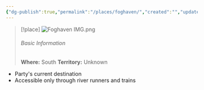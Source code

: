 ```yaml
---
{"dg-publish":true,"permalink":"/places/foghaven/","created":"","updated":""}
---
```


> [!place]
> ![Foghaven IMG.png](/img/user/z_Assets/Foghaven%20IMG.png)
> ###### Basic Information
> **Where:** South
> **Territory:** Unknown

- Party's current destination
- Accessible only through river runners and trains

